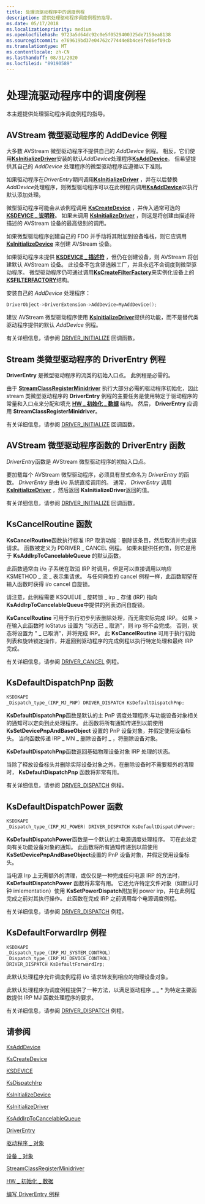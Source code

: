 ```yaml
---
title: 处理流驱动程序中的调度例程
description: 提供处理驱动程序调度例程的指导。
ms.date: 05/17/2018
ms.localizationpriority: medium
ms.openlocfilehash: 9723a5d64dc92c0e5f0529400325de7159ea8138
ms.sourcegitcommit: e769619bd37e04762c77444e8b4ce9fe86ef09cb
ms.translationtype: MT
ms.contentlocale: zh-CN
ms.lasthandoff: 08/31/2020
ms.locfileid: "89190589"
---
```

# <a name="handling-dispatch-routines-in-stream-drivers"></a>处理流驱动程序中的调度例程

本主题提供处理驱动程序调度例程的指导。

## <a name="adddevice-routine-for-avstream-minidrivers"></a>AVStream 微型驱动程序的 AddDevice 例程

大多数 AVStream 微型驱动程序不提供自己的 *AddDevice* 例程。 相反，它们使用[**KsInitializeDriver**](/windows-hardware/drivers/ddi/ks/nf-ks-ksinitializedriver)安装的默认*AddDevice*处理程序[**KsAddDevice**](/windows-hardware/drivers/ddi/ks/nf-ks-ksadddevice)。 但希望提供其自己的 *AddDevice* 处理程序的微型驱动程序应遵循以下准则。

如果驱动程序在*DriverEntry*期间调用[**KsInitializeDriver**](/windows-hardware/drivers/ddi/ks/nf-ks-ksinitializedriver) ，并在以后替换*AddDevice*处理程序，则微型驱动程序可以在此例程内调用[**KsAddDevice**](/windows-hardware/drivers/ddi/ks/nf-ks-ksadddevice)以执行默认添加处理。

微型驱动程序可能会从该例程调用 [**KsCreateDevice**](/windows-hardware/drivers/ddi/ks/nf-ks-kscreatedevice) ，并传入通常可选的 [**KSDEVICE \_ 说明符**](/windows-hardware/drivers/ddi/ks/ns-ks-_ksdevice_descriptor)。 如果未调用 [**KsInitializeDriver**](/windows-hardware/drivers/ddi/ks/nf-ks-ksinitializedriver) ，则这是将创建由描述符描述的 AVStream 设备的最高级别的调用。

如果微型驱动程序创建自己的 FDO 并手动将其附加到设备堆栈，则它应调用 [**KsInitializeDevice**](/windows-hardware/drivers/ddi/ks/nf-ks-ksinitializedevice) 来创建 AVStream 设备。

如果驱动程序未提供 [**KSDEVICE \_ 描述符**](/windows-hardware/drivers/ddi/ks/ns-ks-_ksdevice_descriptor) ，但仍在创建设备，则 AVStream 将创建默认 AVStream 设备。 此设备不包含筛选器工厂，并且永远不会调度到微型驱动程序。 微型驱动程序仍可通过调用[**KsCreateFilterFactory**](/windows-hardware/drivers/ddi/ks/nf-ks-kscreatefilterfactory)来实例化设备上的[**KSFILTERFACTORY**](/windows-hardware/drivers/ddi/ks/ns-ks-_ksfilterfactory)结构。

安装自己的 *AddDevice* 处理程序：

```cpp
DriverObject->DriverExtension->AddDevice=MyAddDevice();
```
建议 AVStream 微型驱动程序使用 [**KsInitializeDriver**](/windows-hardware/drivers/ddi/ks/nf-ks-ksinitializedriver)提供的功能，而不是替代类驱动程序提供的默认 *AddDevice* 例程。

有关详细信息，请参阅 [DRIVER_INITIALIZE](/windows-hardware/drivers/ddi/wdm/nc-wdm-driver_initialize) 回调函数。

## <a name="driverentry-routine-for-stream-class-minidrivers"></a>Stream 类微型驱动程序的 DriverEntry 例程

**DriverEntry** 是微型驱动程序的流类的初始入口点。 此例程是必需的。

由于 [**StreamClassRegisterMinidriver**](/windows-hardware/drivers/ddi/strmini/nf-strmini-streamclassregisteradapter) 执行大部分必需的驱动程序初始化，因此 stream 类微型驱动程序的 **DriverEntry** 例程的主要任务是使用特定于驱动程序的常量和入口点来分配和填充 [**HW \_ 初始化 \_ 数据**](/windows-hardware/drivers/ddi/strmini/ns-strmini-_hw_initialization_data) 结构。 然后， **DriverEntry** 应调用 **StreamClassRegisterMinidriver**。

有关详细信息，请参阅 [DRIVER_INITIALIZE](/windows-hardware/drivers/ddi/wdm/nc-wdm-driver_initialize) 回调函数。

## <a name="driverentry-function-of-avstream-minidriver-function"></a>AVStream 微型驱动程序函数的 DriverEntry 函数

*DriverEntry*函数是 AVStream 微型驱动程序的初始入口点。

要加载每个 AVStream 微型驱动程序，必须具有显式命名为 *DriverEntry* 的函数。 *DriverEntry* 是由 i/o 系统直接调用的。 通常， *DriverEntry* 调用 [**KsInitializeDriver**](/windows-hardware/drivers/ddi/ks/nf-ks-ksinitializedriver) ，然后返回 **KsInitializeDriver**返回的值。

有关详细信息，请参阅 [DRIVER_INITIALIZE](/windows-hardware/drivers/ddi/wdm/nc-wdm-driver_initialize) 回调函数。

## <a name="kscancelroutine-function"></a>KsCancelRoutine 函数

**KsCancelRoutine**函数执行标准 IRP 取消功能：删除该条目，然后取消并完成该请求。 函数被定义为 PDRIVER \_ CANCEL 例程。 如果未提供任何值，则它是用于 **KsAddIrpToCancelableQueue** 的默认函数。

此函数通常由 i/o 子系统在取消 IRP 时调用，但是可以直接调用以响应 KSMETHOD \_ 流 \_ 表示集请求。 与任何典型的 cancel 例程一样，此函数期望在输入函数时获得 i/o cancel 自旋锁。

请注意，此例程需要 KSQUEUE \_ 旋转锁 \_ irp \_ 存储 (IRP) 指向 **KsAddIrpToCancelableQueue**中提供的列表访问自旋锁。

**KsCancelRoutine** 可用于执行初步列表删除处理，而无需实际完成 IRP。 如果 &gt; 在输入此函数时 IoStatus 设置为 "状态已 \_ 取消"，则 irp 将不会完成。 否则，状态将设置为 " \_ 已取消"，并将完成 IRP。 此 **KsCancelRoutine** 可用于执行初始列表和旋转锁定操作，并返回到驱动程序的完成例程以执行特定处理和最终 IRP 完成。

有关详细信息，请参阅 [DRIVER_CANCEL](/windows-hardware/drivers/ddi/wdm/nc-wdm-driver_cancel) 例程。

## <a name="ksdefaultdispatchpnp-function"></a>KsDefaultDispatchPnp 函数

```cpp
KSDDKAPI
_Dispatch_type_(IRP_MJ_PNP) DRIVER_DISPATCH KsDefaultDispatchPnp;
```

**KsDefaultDispatchPnp**函数是默认的主 PnP 调度处理程序;与功能设备对象相关的通知可以定向到此处理程序。 此函数将所有通知传递到以前使用 **KsSetDevicePnpAndBaseObject** 设置的 PnP 设备对象，并假定使用设备标头。 当向函数传递 IRP \_ MN \_ 删除设备时 \_ ，将删除设备对象。

**KsDefaultDispatchPnp**函数返回基础物理设备对象 IRP 处理的状态。

当除了释放设备标头并删除实际设备对象之外，在删除设备时不需要额外的清理时， **KsDefaultDispatchPnp** 函数将非常有用。

有关详细信息，请参阅 [DRIVER_DISPATCH](/windows-hardware/drivers/ddi/wdm/nc-wdm-driver_dispatch) 例程。


## <a name="ksdefaultdispatchpower-function"></a>KsDefaultDispatchPower 函数

```cpp
KSDDKAPI
_Dispatch_type_(IRP_MJ_POWER) DRIVER_DISPATCH KsDefaultDispatchPower;
```

**KsDefaultDispatchPower**函数是一个默认的主电源调度处理程序。 可在此处定向有关功能设备对象的通知。 此函数将所有通知传递到以前使用 **KsSetDevicePnpAndBaseObject**设置的 PnP 设备对象，并假定使用设备标头。

当电源 Irp 上无需额外的清理，或仅仅是一种完成任何电源 IRP 的方法时， **KsDefaultDispatchPower** 函数将非常有用。 它还允许特定文件对象（如默认时钟 imlementation）使用 **KsSetPowerDispatch**附加到 power irp，并在此例程完成之前对其执行操作。 此函数在完成 IRP 之前调用每个电源调度例程。

有关详细信息，请参阅 [DRIVER_DISPATCH](/windows-hardware/drivers/ddi/wdm/nc-wdm-driver_dispatch) 例程。

## <a name="ksdefaultforwardirp-routine"></a>KsDefaultForwardIrp 例程

```cpp
KSDDKAPI
_Dispatch_type_(IRP_MJ_SYSTEM_CONTROL)
_Dispatch_type_(IRP_MJ_DEVICE_CONTROL)
DRIVER_DISPATCH KsDefaultForwardIrp;
```

此默认处理程序允许调度例程将 i/o 请求转发到相应的物理设备对象。

此默认处理程序为调度例程提供了一种方法，以满足驱动程序 \_ \_ \* 为特定主要函数提供 IRP MJ 函数处理程序的要求。

有关详细信息，请参阅 [DRIVER_DISPATCH](/windows-hardware/drivers/ddi/wdm/nc-wdm-driver_dispatch) 例程。

<a name="see-also"></a>请参阅
--------

[KsAddDevice](/windows-hardware/drivers/ddi/ks/nf-ks-ksadddevice)

[KsCreateDevice](/windows-hardware/drivers/ddi/ks/nf-ks-kscreatedevice)

[KSDEVICE](/windows-hardware/drivers/ddi/ks/ns-ks-_ksdevice)

[KsDispatchIrp](/windows-hardware/drivers/ddi/ks/nf-ks-ksdispatchirp)

[KsInitializeDevice](/windows-hardware/drivers/ddi/ks/nf-ks-ksinitializedevice)

[KsInitializeDriver](/windows-hardware/drivers/ddi/ks/nf-ks-ksinitializedriver)

[KsAddIrpToCancelableQueue](/windows-hardware/drivers/ddi/ks/nf-ks-ksaddirptocancelablequeue)

[DriverEntry](/windows-hardware/drivers/ddi/wdm/nc-wdm-driver_initialize)

[驱动程序 \_ 对象](/windows-hardware/drivers/ddi/wdm/ns-wdm-_driver_object)

[设备 \_ 对象](/windows-hardware/drivers/ddi/wdm/ns-wdm-_device_object)

[StreamClassRegisterMinidriver](/windows-hardware/drivers/ddi/strmini/nf-strmini-streamclassregisteradapter)

[HW \_ 初始化 \_ 数据](/windows-hardware/drivers/ddi/strmini/ns-strmini-_hw_initialization_data)

[编写 DriverEntry 例程](../kernel/writing-a-driverentry-routine.md)